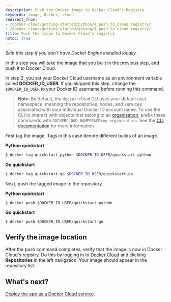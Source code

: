 ```yaml
---
description: Push the Docker image to Docker Cloud's Registry
keywords: image, Docker, cloud
redirect_from:
- /docker-cloud/getting-started/python/4_push_to_cloud_registry/
- /docker-cloud/getting-started/golang/4_push_to_cloud_registry/
title: Push the image to Docker Cloud's registry
notoc: true
---
```


*Skip this step if you don't have Docker Engine installed locally.*

In this step you will take the image that you built in the previous step, and push it to Docker Cloud.

In step 2, you set your Docker Cloud username as an environment variable called **DOCKER_ID_USER**. If you skipped this step, change the `$DOCKER_ID_USER` to your Docker ID username before running this command.

> **Note**: By default, the `docker-cloud` CLI uses your default user namespace,
meaning the repositories, nodes, and services associated with your individual
Docker ID account name. To use the CLI to interact with objects that belong to
an [organization](/docker-cloud/orgs.md), prefix these commands with
`DOCKERCLOUD_NAMESPACE=my-organization`. See the [CLI documentation](/docker-cloud/installing-cli.md#use-the-docker-cloud-cli-with-an-organization) for more information.


First tag the image. Tags in this case denote different builds of an image.

**Python quickstart**

```bash
$ docker tag quickstart-python $DOCKER_ID_USER/quickstart-python
```

**Go quickstart**

```bash
$ docker tag quickstart-go $DOCKER_ID_USER/quickstart-go
```

Next, push the tagged image to the repository.

**Python quickstart**

```
$ docker push $DOCKER_ID_USER/quickstart-python
```

**Go quickstart**

```
$ docker push $DOCKER_ID_USER/quickstart-go
```

## Verify the image location

After the push command completes, verify that the image is now in Docker Cloud's
registry. Do this by logging in to [Docker Cloud](https://cloud.docker.com) and
clicking **Repositories** in the left navigation. Your image should appear in
the repository list.

## What's next?

[Deploy the app as a Docker Cloud service](5_deploy_the_app_as_a_service.md).
